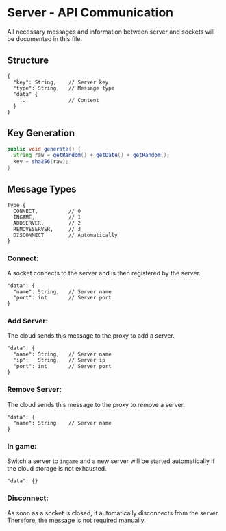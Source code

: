 # Server - API Communication
All necessary messages and information between server and sockets will be documented in this file.
## Structure
```json5
{
  "key": String,    // Server key
  "type": String,   // Message type
  "data" {
    ...             // Content          
  }
}
```
## Key Generation
```java
public void generate() {
  String raw = getRandom() + getDate() + getRandom();
  key = sha256(raw);
}
```
## Message Types
```json5
Type {
  CONNECT,          // 0
  INGAME,           // 1
  ADDSERVER,        // 2
  REMOVESERVER,     // 3
  DISCONNECT        // Automatically
}
```
### Connect:
A socket connects to the server and is then registered by the server.
```json5
"data": {
  "name": String,   // Server name
  "port": int       // Server port
}
```
### Add Server:
The cloud sends this message to the proxy to add a server.
```json5
"data": {
  "name": String,   // Server name
  "ip":   String,   // Server ip
  "port": int       // Server port
}
```
### Remove Server:
The cloud sends this message to the proxy to remove a server.
```json5
"data": {
  "name": String    // Server name
}
```
### In game:
Switch a server to `ingame` and a new server will be started automatically if the cloud storage is not exhausted.
```json5
"data": {}
```
### Disconnect:
As soon as a socket is closed, it automatically disconnects from the server. Therefore, the message is not required manually.